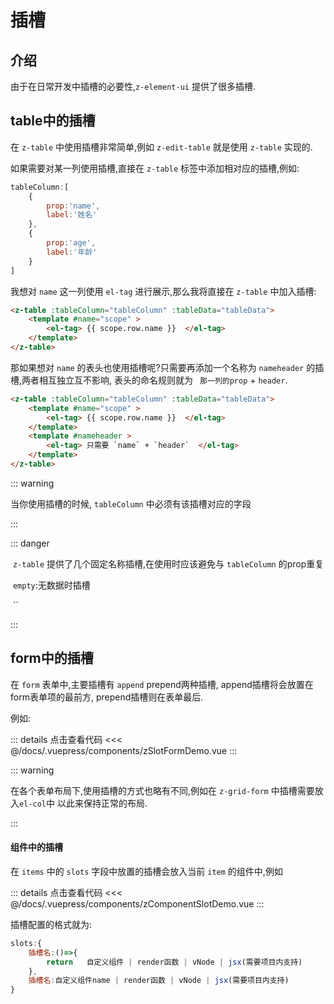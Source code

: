 # 插槽

## 介绍

由于在日常开发中插槽的必要性,`z-element-ui` 提供了很多插槽.

## table中的插槽

在 `z-table` 中使用插槽非常简单,例如 `z-edit-table` 就是使用 `z-table` 实现的.

如果需要对某一列使用插槽,直接在 `z-table` 标签中添加相对应的插槽,例如:

```js
tableColumn:[
	{
		prop:'name',
		label:'姓名'
	},
	{
		prop:'age',
		label:'年龄'
	}
]
```

我想对 `name` 这一列使用 `el-tag` 进行展示,那么我将直接在 `z-table` 中加入插槽:

```html
<z-table :tableColumn="tableColumn" :tableData="tableData">
    <template #name="scope" >
    	<el-tag> {{ scope.row.name }}  </el-tag>
    </template>
</z-table>
```

那如果想对 `name` 的表头也使用插槽呢?只需要再添加一个名称为 `nameheader` 的插槽,两者相互独立互不影响, 表头的命名规则就为 ` 那一列的prop` + `header`.

```html
<z-table :tableColumn="tableColumn" :tableData="tableData">
    <template #name="scope" >
    	<el-tag> {{ scope.row.name }}  </el-tag>
    </template>
    <template #nameheader >
    	<el-tag> 只需要 `name` + `header`  </el-tag>
    </template>
</z-table>
```

::: warning

当你使用插槽的时候, `tableColumn` 中必须有该插槽对应的字段

:::

  ::: danger

​	 `z-table` 提供了几个固定名称插槽,在使用时应该避免与 `tableColumn` 的prop重复



​	`empty`:无数据时插槽

​	``

:::

## form中的插槽

在 `form` 表单中,主要插槽有 `append`  prepend两种插槽, append插槽将会放置在form表单项的最前方, prepend插槽则在表单最后.

例如:

<ClientOnly><zSlotFormDemo/></ClientOnly>

::: details 点击查看代码
<<< @/docs/.vuepress/components/zSlotFormDemo.vue
:::

::: warning



在各个表单布局下,使用插槽的方式也略有不同,例如在 `z-grid-form` 中插槽需要放入`el-col`中 以此来保持正常的布局.



:::



#### 组件中的插槽

在 ` items ` 中的 `slots` 字段中放置的插槽会放入当前 `item` 的组件中,例如



<ClientOnly><zComponentSlotDemo/></ClientOnly>

::: details 点击查看代码
<<< @/docs/.vuepress/components/zComponentSlotDemo.vue
:::

插槽配置的格式就为:

```js
slots:{
	插槽名:()=>{
     	return   自定义组件 | render函数 | vNode | jsx(需要项目内支持)
    },
    插槽名:自定义组件name | render函数 | vNode | jsx(需要项目内支持)   
}
```

